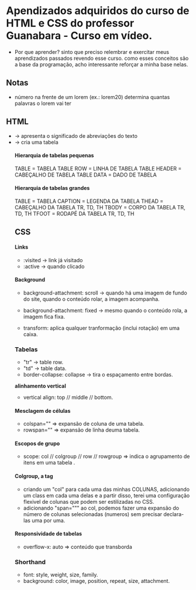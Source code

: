  # Apendizados adquiridos do curso de HTML e CSS do professor Guanabara - Curso em vídeo.
- Por que aprender?
sinto que preciso relembrar e exercitar meus aprendizados passados revendo esse curso. como esses conceitos são a base da programação, acho interessante reforçar a minha base nelas.

 ## Notas
 - número na frente de um lorem (ex.: lorem20) determina quantas palavras o lorem vai ter

 ## HTML
- <abbr tittle=""> -> apresenta o significado de abreviações do texto
- <table> -> cria uma tabela

 #### Hierarquia de tabelas pequenas
 TABLE = TABELA
    TABLE ROW = LINHA DE TABELA
        TABLE HEADER = CABEÇALHO DE TABELA
        TABLE DATA = DADO DE TABELA

#### Hierarquia de tabelas grandes
TABLE = TABELA
    CAPTION = LEGENDA DA TABELA
    THEAD = CABEÇALHO DA TABELA
        TR, TD, TH
    TBODY = CORPO DA TABELA
        TR, TD, TH
    TFOOT = RODAPÉ DA TABELA
        TR, TD, TH

 ## CSS
 #### Links
- :visited -> link já visitado
- :active -> quando clicado

 #### Background
- background-attachment: scroll -> quando há uma imagem de fundo do site, quando o conteúdo rolar, a imagem acompanha.
- background-attachment: fixed -> mesmo quando o conteúdo rola, a imagem fica fixa.

- transform: aplica qualquer tranformação (inclui rotação) em uma caixa.

 ### Tabelas
- "tr" -> table row.
- "td" -> table data.
- border-collapse: collapse -> tira o espaçamento entre bordas.

**alinhamento vertical**
- vertical align: top // middle // bottom.

#### Mesclagem de células
- colspan="" => expansão de coluna de uma tabela.
- rowspan="" => expansão de linha deuma tabela.

#### Escopos de grupo
- scope: col // colgroup // row // rowgroup => indica o agrupamento de itens em uma tabela .

#### Colgroup, a tag
- criando um "col" para cada uma das minhas COLUNAS, adicionando um class em cada uma delas e a partir disso, terei uma configuração flexivel de colunas que podem ser estilizadas no CSS.
- adicionando "span=""" ao col, podemos fazer uma expansão do número de colunas selecionadas (numeros) sem precisar declara-las uma por uma.

#### Responsividade de tabelas
- overflow-x: auto => conteúdo que transborda

 ### Shorthand
- font: style, weight, size, family.
- background: color, image, position, repeat, size, attachment.